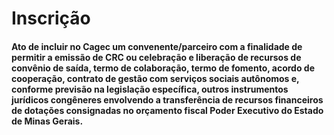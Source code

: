 # Inscrição

#### Ato de incluir no Cagec um convenente/parceiro com a finalidade de permitir a emissão de CRC ou celebração e liberação de recursos de convênio de saída, termo de colaboração, termo de fomento, acordo de cooperação, contrato de gestão com serviços sociais autônomos e, conforme previsão na legislação específica, outros instrumentos jurídicos congêneres envolvendo a transferência de recursos financeiros de dotações consignadas no orçamento fiscal Poder Executivo do Estado de Minas Gerais.

